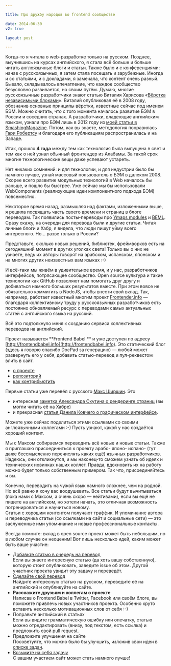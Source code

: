 ```yaml
---

title: Про дружбу народов во frontend сообществе

date: 2014-06-30
v2: true

layout: post

---
```

Когда-то я читала о web-разработке только на русском. Позднее, выучившись на курсах английского, я стала всё больше и
больше читать англоязычные блоги и статьи. Также было и с конференциями: начав с русскоязычных, я затем стала посещать и
зарубежные. Иногда и со статьями, и с
докладами, я замечала, что контент очень разный. Бывало, складывалось впечатление, что каждое сообщество безусловно
развивается, но своим путём.
<excerpt/>
Думаю, многие русскоязычные разработчики знают статью Виталия Харисова «[Вёрстка независимыми
блоками](http://vitaly.harisov.name/article/independent-blocks.html)».
Виталий опубликовал её в 2008 году, обозначив основные принципы вёрстки, известные сейчас под именем БЭМ. Можно считать,
что с того момента началось развитие БЭМ в России и соседних странах. А разработчики, владеющие английским языком,
узнали про БЭМ лишь в 2012 году из [моей статьи в
SmashingMagazine](http://www.smashingmagazine.com/2012/04/16/a-new-front-end-methodology-bem/).
Потом, как вы знаете, методология понравилась [Гари Робертсу](http://csswizardry.com/about/) и благодаря его публикациям распространилась и на Западе.

Итак, прошло **4 года** между тем как технология была выпущена в свет и тем как о ней узнал обычный фронтендер из Алабамы.
За такой срок многие технологические вещи даже успевают устареть.

Нет никаких сомнений: и для технологии, и для индустрии было бы намного лучше, узнай массовый пользователь о БЭМ в
далеком 2008. Скорее всего развитие модульных технологий в Web началось бы раньше, и пошло бы быстрее. Уже сейчас мы бы
использовали WebComponents (реализующие идеи компонентного подхода БЭМ) повсеместно.

Некоторое время назад, размышляя над фактами, изложенными выше, я решила посвящать часть своего времени и страниц в блоге
переводам. Так появились посты-переводы про [Ymaps modules](/en/issues/ym-modular-system) и
[BEML](/en/issues/beml-html-preprocessor). Сразу скажу, на очереди для перевода были и другие статьи. Читая личные блоги и
Хабр, я видела, что люди пишут уйму всего интересного. Но... разве только в России?

Представьте, сколько новых решений, библиотек, фреймворков есть на сегодняшний момент в других уголках света!
Только вы о них не узнаете, ведь их авторы говорят на арабском, испанском, японском и на многих других неизвестных вам
языках :-)

И всё-таки мы живём в удивительное время, и у нас, разработчиков интерфейсов, потрясающее сообщество. Open source
культура и такие технологии как GitHub позволяют нам помогать друг другу и добиваться намного больших результатов
вместе. При этом вовсе не обязательно коммитить в NodeJS, чтобы внести свой вклад. Так, например, работает известный многим
проект [Frontender.info](http://frontender.info/) — благодаря коллективному труду у русскоязычных разработчиков есть постоянно обновляемый ресурс с
переводами самых актуальных статей с английского языка на русский.

Всё это подтолкнуло меня к созданию сервиса коллективных переводов на английский.

Проект называется **Frontend Babel ** и уже доступен по адресу [http://frontendbabel.info](http://frontendbabel.info).
Это статический блог (здесь я говорю спасибо DocPad за генерацию) — любой может развернуть его у себя, добавить
статью-перевод и пул-реквестом влить в сайт.

* [о проекте](http://frontendbabel.info/about/)
* [репозиторий](https://github.com/frontendbabel/frontendbabel.github.com)
* [как контрибьютить](http://frontendbabel.info/how-to-contribute)

Первые статьи уже перевёл с русского [Макс Ширшин](https://www.google.com/+MaxShirshin). Это

* интересная [заметка Александра Скутина о рендеринге
страниц](http://frontendbabel.info/articles/webpage-rendering-101) (вы могли читать её на Хабре)
* и прекрасная [статья Данила
Ковчего о графическом интерфейсе](http://frontendbabel.info/articles/graphical-interface).

Можете уже сейчас поделиться этими
ссылками со своими англоязычными коллегами :-) Пусть узнают, какой у нас создаётся хороший контент.

Мы с Максом собираемся переводить всё новые и новые статьи. Также я приглашаю присоединиться к проекту арабо- японо-
испано- (тут даже бессмысленно перечислять каких ещё) язычных разработчиков. Надеюсь, они откликнутся, и мы наконец-то сможем узнать об
идеях и технических новинках наших коллег. Правда, вдохновить их на работу можно будет только собственным примером. Так
что, присоединяйтесь и вы.

Конечно, переводить на чужой язык намного сложнее, чем на родной. Но всё равно я хочу вас воодушевить. Все статьи
будут вычитываться (пока нами с Максом, а очень скоро — нейтивами), если вы ещё не пишете на английском, но хотели
начать, это отличная возможность потренироваться и научиться новому.<br/>
Статьи с хорошим контентом получают траффик. И упоминание автора и переводчика статьи (со ссылками на сайт и
социальные сети) — это заслуженные ими упоминание и новые профессиональные контакты.

Всегда помните: вклад в open source проект может быть небольшим, но в любом случае он неоценим! Вот лишь несколько идей,
каким может быть ваше участие:

* [Добавьте статью в очередь на
  перевод](https://github.com/frontendbabel/frontendbabel.github.com/issues/new)<br/>
Если вы знаете интересную статью (да хоть вашу собственную), которую стоит опубликовать, заведите issue об этом. Другой
участник проекта увидит эту задачу и переведёт.
* [Сделайте свой перевод](http://frontendbabel.info/how-to-contribute#push-new-translation)<br/>
Найдите интересную статью на русском, переведите её на английский и опубликуйте на сайте.
* **Расскажите друзьям и коллегам о проекте**<br/>
Написав о Frontend Babel в Twitter, Facebook или своём блоге, вы поможете привлечь новых участников проекта. Особенно
круто вставить несколько мотивационных слов от себя :-)
* Поправьте английский в статьях<br/>
Если вы видите грамматическую ошибку или опечатку, статью можно отредактировать (внизу, под текстом, есть ссылка) и
предложить свой pull request.
* Предложите улучшения на сайте<br/>
Посоветуйте, что можно было бы улучшить, изложив свои идеи в
[списке
задач](https://github.com/frontendbabel/frontendbabel.github.com/issues?labels=%40+Translation&state=open).
* [Возьмите на себя задачу](https://github.com/frontendbabel/frontendbabel.github.com/issues?labels=&page=1&state=open)<br/>
С вашим участием сайт может стать намного лучше!
